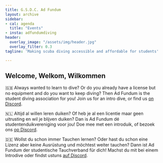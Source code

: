 ```yaml
---
title: G.S.D.C. Ad Fundum
layout: archive
sidebar:
- cal: agenda
  title: "Events"
- insta: adfundumdiving
header:
  overlay_image: "/assets/img/header.jpg"
  overlay_filter: 0.3
tagline: 'Making scuba diving accessible and affordable for students'

---
```


## Welcome, Welkom, Wilkommen

🇬🇧 Always wanted to learn to dive? Or do you already have a license but no equipment and do you want to keep diving? Then Ad Fundum is the student diving association for you! Join us for an intro dive, or find us [on Discord](https://discord.gg/CZdxKJRvDQ).

🇳🇱 Altijd al willen leren duiken? Of heb je al een licentie maar geen uitrusting en wil je blijven duiken? Dan is Ad Fundum dé studentenduikvereniging voor jou! Doe mee met een introduik, of bezoek ons [op Discord](https://discord.gg/CZdxKJRvDQ).

🇩🇪 Wollst du schon immer Tauchen lernen? Oder hast du schon eine Lizenz aber keine Ausrüstung und möchtest weiter tauchen? Dann ist Ad Fundum der studentische Tauchverband für dich! Machst du mit bei einem Introdive oder findst ustuns [auf Discord](https://discord.gg/CZdxKJRvDQ).
